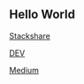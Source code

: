 ## Hello World
[Stackshare](https://stackshare.io/fitra-nurakbar)
>
[DEV](https://dev.to/fitranurakbar)
>
[Medium](https://medium.com/@fitranurakbar)
